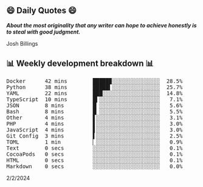 ## 😄 Daily Quotes 😄

_**About the most originality that any writer can hope to achieve honestly is to steal with good judgment.**_

Josh Billings



## 📊 Weekly development breakdown 📊

<pre>Docker      42 mins        █████▉░░░░░░░░░░░░░░░  28.5%
Python      38 mins        █████▍░░░░░░░░░░░░░░░  25.7%
YAML        22 mins        ███░░░░░░░░░░░░░░░░░░  14.8%
TypeScript  10 mins        █▍░░░░░░░░░░░░░░░░░░░   7.1%
JSON        8 mins         █▏░░░░░░░░░░░░░░░░░░░   5.6%
Bash        8 mins         █▏░░░░░░░░░░░░░░░░░░░   5.5%
Other       4 mins         ▋░░░░░░░░░░░░░░░░░░░░   3.1%
PHP         4 mins         ▋░░░░░░░░░░░░░░░░░░░░   3.0%
JavaScript  4 mins         ▋░░░░░░░░░░░░░░░░░░░░   3.0%
Git Config  3 mins         ▌░░░░░░░░░░░░░░░░░░░░   2.5%
TOML        1 min          ▏░░░░░░░░░░░░░░░░░░░░   0.9%
Text        0 secs         ░░░░░░░░░░░░░░░░░░░░░   0.1%
CocoaPods   0 secs         ░░░░░░░░░░░░░░░░░░░░░   0.1%
HTML        0 secs         ░░░░░░░░░░░░░░░░░░░░░   0.1%
Markdown    0 secs         ░░░░░░░░░░░░░░░░░░░░░   0.0%</pre>

2/2/2024